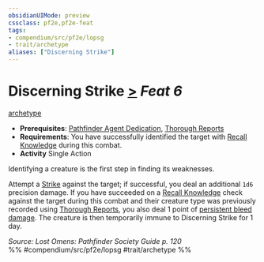 ```yaml
---
obsidianUIMode: preview
cssclass: pf2e,pf2e-feat
tags:
- compendium/src/pf2e/lopsg
- trait/archetype
aliases: ["Discerning Strike"]
---
```

# Discerning Strike  [>](../../rules/core-rulebook/chapter-9-playing-the-game.md#Actions "Single Action") *Feat 6*  
[archetype](../../rules/traits/archetype.md)  

- **Prerequisites**: [Pathfinder Agent Dedication](pathfinder-agent-dedication-lowg.md), [Thorough Reports](thorough-reports-lowg.md)
- **Requirements**: You have successfully identified the target with [Recall Knowledge](../../rules/actions/recall-knowledge.md) during this combat.
- **Activity** Single Action

Identifying a creature is the first step in finding its weaknesses.

Attempt a [Strike](../../rules/actions/strike.md) against the target; if successful, you deal an additional `1d6` precision damage. If you have succeeded on a [Recall Knowledge](../../rules/actions/recall-knowledge.md) check against the target during this combat and their creature type was previously recorded using [Thorough Reports](thorough-reports-lowg.md), you also deal 1 point of [persistent bleed damage](../../rules/conditions.md#Persistent%20Damage). The creature is then temporarily immune to Discerning Strike for 1 day.

*Source: Lost Omens: Pathfinder Society Guide p. 120*  
%% #compendium/src/pf2e/lopsg #trait/archetype %%
